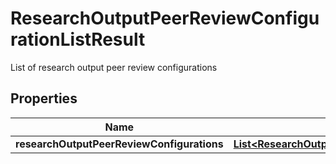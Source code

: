 

# ResearchOutputPeerReviewConfigurationListResult

List of research output peer review configurations
## Properties

Name | Type | Description | Notes
------------ | ------------- | ------------- | -------------
**researchOutputPeerReviewConfigurations** | [**List&lt;ResearchOutputPeerReviewConfiguration&gt;**](ResearchOutputPeerReviewConfiguration.md) |  |  [optional]



